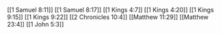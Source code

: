 [[1 Samuel 8:11]]
[[1 Samuel 8:17]]
[[1 Kings 4:7]]
[[1 Kings 4:20]]
[[1 Kings 9:15]]
[[1 Kings 9:22]]
[[2 Chronicles 10:4]]
[[Matthew 11:29]]
[[Matthew 23:4]]
[[1 John 5:3]]
